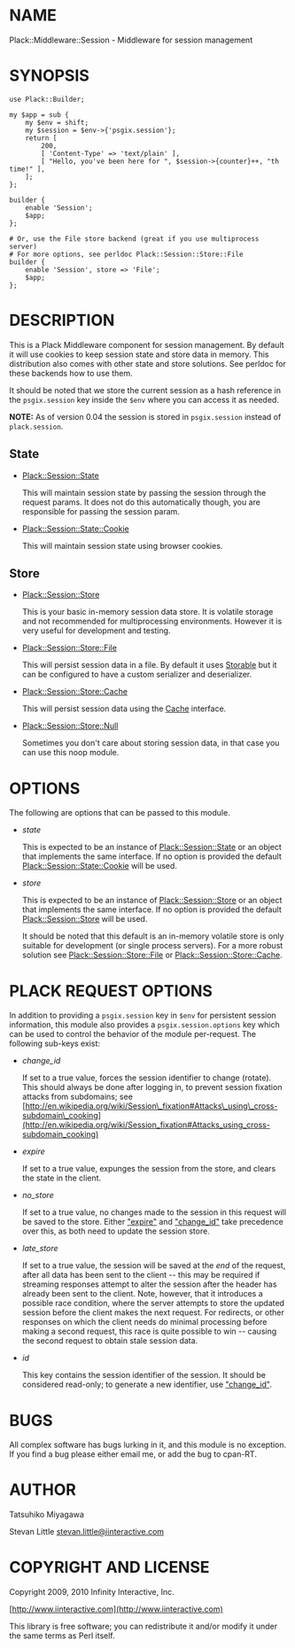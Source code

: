 # NAME

Plack::Middleware::Session - Middleware for session management

# SYNOPSIS

    use Plack::Builder;

    my $app = sub {
        my $env = shift;
        my $session = $env->{'psgix.session'};
        return [
            200,
            [ 'Content-Type' => 'text/plain' ],
            [ "Hello, you've been here for ", $session->{counter}++, "th time!" ],
        ];
    };

    builder {
        enable 'Session';
        $app;
    };

    # Or, use the File store backend (great if you use multiprocess server)
    # For more options, see perldoc Plack::Session::Store::File
    builder {
        enable 'Session', store => 'File';
        $app;
    };

# DESCRIPTION

This is a Plack Middleware component for session management. By
default it will use cookies to keep session state and store data in
memory. This distribution also comes with other state and store
solutions. See perldoc for these backends how to use them.

It should be noted that we store the current session as a hash
reference in the `psgix.session` key inside the `$env` where you can
access it as needed.

**NOTE:** As of version 0.04 the session is stored in `psgix.session`
instead of `plack.session`.

## State

- [Plack::Session::State](https://metacpan.org/pod/Plack%3A%3ASession%3A%3AState)

    This will maintain session state by passing the session through
    the request params. It does not do this automatically though,
    you are responsible for passing the session param.

- [Plack::Session::State::Cookie](https://metacpan.org/pod/Plack%3A%3ASession%3A%3AState%3A%3ACookie)

    This will maintain session state using browser cookies.

## Store

- [Plack::Session::Store](https://metacpan.org/pod/Plack%3A%3ASession%3A%3AStore)

    This is your basic in-memory session data store. It is volatile storage
    and not recommended for multiprocessing environments. However it is
    very useful for development and testing.

- [Plack::Session::Store::File](https://metacpan.org/pod/Plack%3A%3ASession%3A%3AStore%3A%3AFile)

    This will persist session data in a file. By default it uses
    [Storable](https://metacpan.org/pod/Storable) but it can be configured to have a custom serializer and
    deserializer.

- [Plack::Session::Store::Cache](https://metacpan.org/pod/Plack%3A%3ASession%3A%3AStore%3A%3ACache)

    This will persist session data using the [Cache](https://metacpan.org/pod/Cache) interface.

- [Plack::Session::Store::Null](https://metacpan.org/pod/Plack%3A%3ASession%3A%3AStore%3A%3ANull)

    Sometimes you don't care about storing session data, in that case
    you can use this noop module.

# OPTIONS

The following are options that can be passed to this module.

- _state_

    This is expected to be an instance of [Plack::Session::State](https://metacpan.org/pod/Plack%3A%3ASession%3A%3AState) or an
    object that implements the same interface. If no option is provided
    the default [Plack::Session::State::Cookie](https://metacpan.org/pod/Plack%3A%3ASession%3A%3AState%3A%3ACookie) will be used.

- _store_

    This is expected to be an instance of [Plack::Session::Store](https://metacpan.org/pod/Plack%3A%3ASession%3A%3AStore) or an
    object that implements the same interface. If no option is provided
    the default [Plack::Session::Store](https://metacpan.org/pod/Plack%3A%3ASession%3A%3AStore) will be used.

    It should be noted that this default is an in-memory volatile store
    is only suitable for development (or single process servers). For a
    more robust solution see [Plack::Session::Store::File](https://metacpan.org/pod/Plack%3A%3ASession%3A%3AStore%3A%3AFile) or
    [Plack::Session::Store::Cache](https://metacpan.org/pod/Plack%3A%3ASession%3A%3AStore%3A%3ACache).

# PLACK REQUEST OPTIONS

In addition to providing a `psgix.session` key in `$env` for
persistent session information, this module also provides a
`psgix.session.options` key which can be used to control the behavior
of the module per-request.  The following sub-keys exist:

- _change\_id_

    If set to a true value, forces the session identifier to change (rotate).  This
    should always be done after logging in, to prevent session fixation
    attacks from subdomains; see
    [http://en.wikipedia.org/wiki/Session\_fixation#Attacks\_using\_cross-subdomain\_cooking](http://en.wikipedia.org/wiki/Session_fixation#Attacks_using_cross-subdomain_cooking)

- _expire_

    If set to a true value, expunges the session from the store, and clears
    the state in the client.

- _no\_store_

    If set to a true value, no changes made to the session in this request
    will be saved to the store.  Either ["expire"](#expire) and ["change\_id"](#change_id) take
    precedence over this, as both need to update the session store.

- _late\_store_

    If set to a true value, the session will be saved at the _end_ of the
    request, after all data has been sent to the client -- this may be
    required if streaming responses attempt to alter the session after the
    header has already been sent to the client.  Note, however, that it
    introduces a possible race condition, where the server attempts to store
    the updated session before the client makes the next request.  For
    redirects, or other responses on which the client needs do minimal
    processing before making a second request, this race is quite possible
    to win -- causing the second request to obtain stale session data.

- _id_

    This key contains the session identifier of the session.  It should be
    considered read-only; to generate a new identifier, use ["change\_id"](#change_id).

# BUGS

All complex software has bugs lurking in it, and this module is no
exception. If you find a bug please either email me, or add the bug
to cpan-RT.

# AUTHOR

Tatsuhiko Miyagawa

Stevan Little <stevan.little@iinteractive.com>

# COPYRIGHT AND LICENSE

Copyright 2009, 2010 Infinity Interactive, Inc.

[http://www.iinteractive.com](http://www.iinteractive.com)

This library is free software; you can redistribute it and/or modify
it under the same terms as Perl itself.
